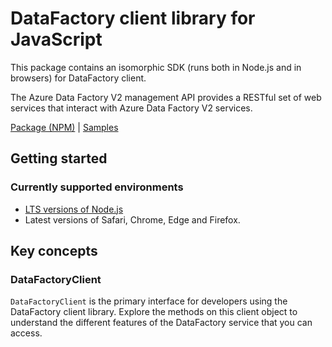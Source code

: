 # DataFactory client library for JavaScript

This package contains an isomorphic SDK (runs both in Node.js and in browsers) for DataFactory client.

The Azure Data Factory V2 management API provides a RESTful set of web services that interact with Azure Data Factory V2 services.

[Package (NPM)](https://www.npmjs.com/package/@msinternal/datafactory) |
[Samples](https://github.com/Azure-Samples/azure-samples-js-management)

## Getting started

### Currently supported environments

- [LTS versions of Node.js](https://nodejs.org/about/releases/)
- Latest versions of Safari, Chrome, Edge and Firefox.




## Key concepts

### DataFactoryClient

`DataFactoryClient` is the primary interface for developers using the DataFactory client library. Explore the methods on this client object to understand the different features of the DataFactory service that you can access.

